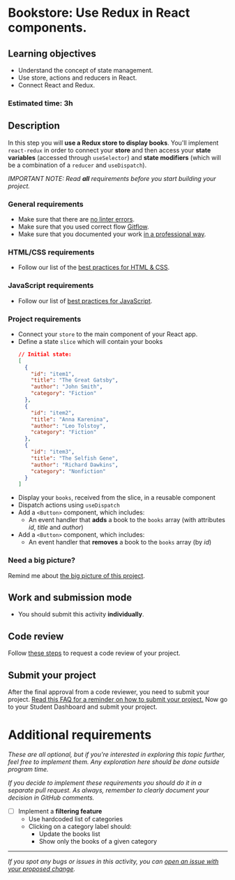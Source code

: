 # Bookstore: Use Redux in React components.

## Learning objectives

- Understand the concept of state management.
- Use store, actions and reducers in React.
- Connect React and Redux.

### Estimated time: 3h

## Description

In this step you will **use a Redux store to display books**. You'll implement `react-redux` in order to connect your **store** and then access your **state variables** (accessed through `useSelector`) and **state modifiers** (which will be a combination of a `reducer` and `useDispatch`).

_IMPORTANT NOTE: Read **all** requirements before you start building your project._

### General requirements

- Make sure that there are [no linter errors](https://github.com/microverseinc/linters-config).
- Make sure that you used correct flow [Gitflow](https://github.com/microverseinc/curriculum-transversal-skills/blob/main/git-github/articles/gitflow.md).
- Make sure that you documented your work [in a professional way](https://github.com/microverseinc/curriculum-transversal-skills/blob/main/documentation/articles/professional_repo_rules.md).

### HTML/CSS requirements

- Follow our list of the [best practices for HTML & CSS](https://github.com/microverseinc/curriculum-html-css/blob/main/articles/html_css_best_practices.md).

### JavaScript requirements

- Follow our list of [best practices for JavaScript](https://github.com/microverseinc/curriculum-html-css/blob/main/articles/javascript_best_practices.md).

### Project requirements

- Connect your `store` to the main component of your React app.
- Define a state `slice` which will contain your books
  ```json
  // Initial state:
  [
    {
      "id": "item1",
      "title": "The Great Gatsby",
      "author": "John Smith",
      "category": "Fiction"
    },
    {
      "id": "item2",
      "title": "Anna Karenina",
      "author": "Leo Tolstoy",
      "category": "Fiction"
    },
    {
      "id": "item3",
      "title": "The Selfish Gene",
      "author": "Richard Dawkins",
      "category": "Nonfiction"
    }
  ]
  ```
- Display your `books`, received from the slice, in a reusable component
- Dispatch actions using `useDispatch`
- Add a `<Button>` component, which includes:
  - An event handler that **adds** a book to the `books` array (with attributes _id_, _title_ and _author_)
- Add a `<Button>` component, which includes:
  - An event handler that **removes** a book to the `books` array (by _id_)

### Need a big picture?

Remind me about [the big picture of this project](./sneak_peek_v2_0.md).

## Work and submission mode

- You should submit this activity **individually**.

## Code review

Follow [these steps](https://github.com/microverseinc/curriculum-transversal-skills/blob/main/code-review/articles/how_to_ask_for_a_code_review.md) to request a code review of your project.

## Submit your project

After the final approval from a code reviewer, you need to submit your project.
[Read this FAQ for a reminder on how to submit your project.](https://microverse.zendesk.com/hc/en-us/articles/360061344234)
Now go to your Student Dashboard and submit your project.

# Additional requirements

_These are all optional, but if you're interested in exploring this topic further, feel free to implement them. Any exploration here should be done outside program time._

_If you decide to implement these requirements you should do it in a separate pull request. As always, remember to clearly document your decision in GitHub comments._

- [ ] Implement a **filtering feature**
  - Use hardcoded list of categories
  - Clicking on a category label should:
    - Update the books list
    - Show only the books of a given category

---

_If you spot any bugs or issues in this activity, you can [open an issue with your proposed change](https://github.com/microverseinc/curriculum-transversal-skills/blob/main/git-github/articles/open_issue.md)._
